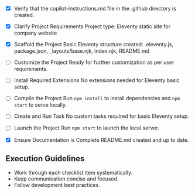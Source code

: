 <!-- Use this file to provide workspace-specific custom instructions to Copilot. For more details, visit https://code.visualstudio.com/docs/copilot/copilot-customization#_use-a-githubcopilotinstructionsmd-file -->
- [x] Verify that the copilot-instructions.md file in the .github directory is created.

- [x] Clarify Project Requirements
	Project type: Eleventy static site for company website

- [x] Scaffold the Project
	Basic Eleventy structure created: .eleventy.js, package.json, _layouts/base.njk, index.njk, README.md

- [ ] Customize the Project
	Ready for further customization as per user requirements.

- [ ] Install Required Extensions
	No extensions needed for Eleventy basic setup.

- [ ] Compile the Project
	Run `npm install` to install dependencies and `npm start` to serve locally.

- [ ] Create and Run Task
	No custom tasks required for basic Eleventy setup.

- [ ] Launch the Project
	Run `npm start` to launch the local server.

- [x] Ensure Documentation is Complete
	README.md created and up to date.

## Execution Guidelines
- Work through each checklist item systematically.
- Keep communication concise and focused.
- Follow development best practices.
